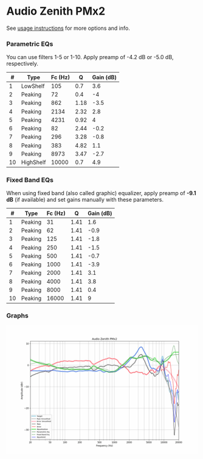 # Audio Zenith PMx2
See [usage instructions](https://github.com/jaakkopasanen/AutoEq#usage) for more options and info.

### Parametric EQs
You can use filters 1-5 or 1-10. Apply preamp of -4.2 dB or -5.0 dB, respectively.

|   # | Type      |   Fc (Hz) |    Q |   Gain (dB) |
|-----|-----------|-----------|------|-------------|
|   1 | LowShelf  |       105 | 0.7  |         3.6 |
|   2 | Peaking   |        72 | 0.4  |        -4   |
|   3 | Peaking   |       862 | 1.18 |        -3.5 |
|   4 | Peaking   |      2134 | 2.32 |         2.8 |
|   5 | Peaking   |      4231 | 0.92 |         4   |
|   6 | Peaking   |        82 | 2.44 |        -0.2 |
|   7 | Peaking   |       296 | 3.28 |        -0.8 |
|   8 | Peaking   |       383 | 4.82 |         1.1 |
|   9 | Peaking   |      8973 | 3.47 |        -2.7 |
|  10 | HighShelf |     10000 | 0.7  |         4.9 |

### Fixed Band EQs
When using fixed band (also called graphic) equalizer, apply preamp of **-9.1 dB** (if available) and set gains manually with these parameters.

|   # | Type    |   Fc (Hz) |    Q |   Gain (dB) |
|-----|---------|-----------|------|-------------|
|   1 | Peaking |        31 | 1.41 |         1.6 |
|   2 | Peaking |        62 | 1.41 |        -0.9 |
|   3 | Peaking |       125 | 1.41 |        -1.8 |
|   4 | Peaking |       250 | 1.41 |        -1.5 |
|   5 | Peaking |       500 | 1.41 |        -0.7 |
|   6 | Peaking |      1000 | 1.41 |        -3.9 |
|   7 | Peaking |      2000 | 1.41 |         3.1 |
|   8 | Peaking |      4000 | 1.41 |         3.8 |
|   9 | Peaking |      8000 | 1.41 |         0.4 |
|  10 | Peaking |     16000 | 1.41 |         9   |

### Graphs
![](./Audio%20Zenith%20PMx2.png)
